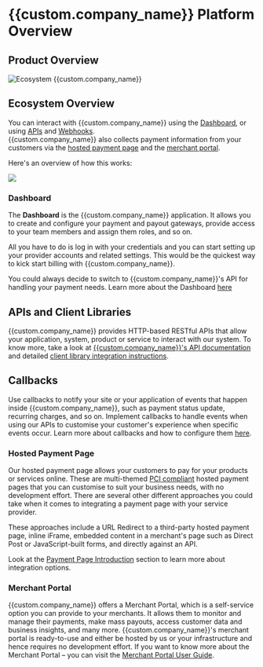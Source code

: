 # {{custom.company_name}} Platform Overview

## Product Overview

![Ecosystem {{custom.company_name}}](images/ecosystem-overview.png)

## Ecosystem Overview

You can interact with {{custom.company_name}} using the  [Dashboard](#dashboard), or using  [APIs](#api)  and  [Webhooks](#webhooks).  
{{custom.company_name}} also collects payment information from your customers via the  [hosted payment page](#hosted-payment-page)  and the  [merchant portal](#merchant-portal).

Here's an overview of how this works:

![](images/accessing-paycore.png)

### Dashboard

The **Dashboard** is the {{custom.company_name}} application. It allows you to create and configure your payment and payout gateways, provide access to your team members and assign them roles, and so on. 

All you have to do is log in with your credentials and you can start setting up your provider accounts and related settings. This would be the quickest way to kick start billing with {{custom.company_name}}. 

You could always decide to switch to {{custom.company_name}}'s API for handling your payment needs. Learn more about the Dashboard [here](/products/dashboard/)

## APIs and Client Libraries

{{custom.company_name}} provides HTTP-based RESTful APIs that allow your application, system, product or service to interact with our system.
 To know more, take a look at [{{custom.company_name}}'s API documentation](/integration/api-references/) and detailed [client library integration instructions](/integration/).

## Callbacks

Use callbacks to notify your site or your application of events that happen inside {{custom.company_name}}, such as payment status update, recurring charges, and so on. Implement callbacks to handle events when using our APIs to customise your customer's experience when specific events occur. Learn more about callbacks and how to configure them [here](/integration/callbacks/).

### Hosted Payment Page

Our hosted payment page allows your customers to pay for your products or services online. These are multi-themed [PCI compliant](/integration/pci-dss-overview/) hosted payment pages that you can customise to suit your business needs, with no development effort. There are several other different approaches you could take when it comes to integrating a payment page with your service provider. 

These approaches include a URL Redirect to a third-party hosted payment page, inline iFrame, embedded content in a merchant's page such as Direct Post or JavaScript-built forms, and directly against an API.

Look at the [Payment Page Introduction](/products/hpp/) section to learn more about integration options.

### Merchant Portal

{{custom.company_name}} offers a Merchant Portal, which is a self-service option you can provide to your merchants. It allows them to monitor and manage their payments, make mass payouts, access customer data and business insights, and many more. {{custom.company_name}}'s merchant portal is ready-to-use and either be hosted by us or your infrastructure and hence requires no development effort. If you want to know more about the Merchant Portal – you can visit the  [Merchant Portal User Guide](/products/merchant-portal/).